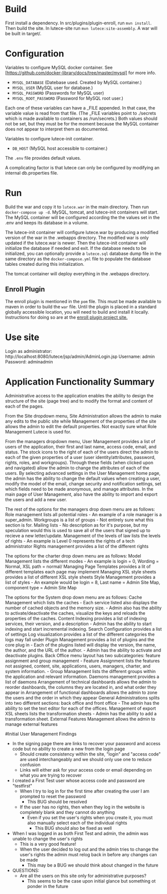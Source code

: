# Build

First install a dependency. In src/plugins/plugin-enroll, run `mvn install`. Then build the site. In lutece-site run `mvn lutece:site-assembly`. A war will be built in target/.

# Configuration

Variables to configure MySQL docker container.
See [https://github.com/docker-library/docs/tree/master/mysql] for more info.

  - `MYSQL_DATABASE` (Datebase used. Created by MySQL container.)
  - `MYSQL_USER`     (MySQL user for database.)
  - `MYSQL_PASSWORD` (Passwords for MySQL user)
  - `MYSQL_ROOT_PASSWORD` (Password for MySQL root user.)

Each one of these variables can have a _FILE appended. In that case, the variable value
is read from that file. (The _FILE variables point to ./secrets which is made available to containers
as /run/secrets.) Both values should not be set, but they must be for the moment
because the MySQL container does not appear to interpret them as documented.

Variables to configure lutece-init container.
  - `DB_HOST` (MySQL host accessible to container.)

The `.env` file provides default values.

A complicating factor is that lutece can only be configured by modifying an internal db.properties file.

# Run 

Build the war and copy it to `lutece.war` in the main directory.
Then run `docker-compose up -d`. MySQL, tomcat, and lutece-init containers will start.
The MySQL container will be configured according the the values set in the .env and 
keeps its database in a volume.

The lutece-init container will configure lutece.war by producing a modified version of
the war in the .webapps directory. The modified war is only updated if the lutece.war
is newer. Then the lutece-init container will initialize the database if needed and exit. 
If the database needs to be initialized, you can optionally provide a `lutece.sql` database dump file
in the same directory as the `docker-compose.yml` file to populate the database tables created during this initialization.

The tomcat container will deploy everything in the .webapps directory. 

## Enroll Plugin

The enroll plugin is mentioned in the `pom` file.  This must be made available to maven
in order to build the `war` file. Until the plugin is placed in a standard globally accessible location, you will
need to build and install it locally. Instructions for doing so are at the [enroll plugin project site.](https://github.com/jhu-sheridan-libraries/lutece-enroll-plugin)

# Use site

Login as administrator: http://localhost:8080/lutece/jsp/admin/AdminLogin.jsp
Username: admin
Password: adminadmin


# Application Functionality Summary
Administrative access to the application enables the ability to design the structure of the site
(page tree) and to modify the format and content of each of the pages. 

From the Site dropdown menu,
Site Administration allows the admin to make any edits to the public site while Management of the
properties of the site allows the admin to edit the default properties. Not exactly sure what Role 
Management Lutece is used for. 

From the managers dropdown menu, User Management provides a list of 
users of the application, their first and last name, access code, email, and status. The stock icons
to the right of each of the users direct the admin to each of the given properties of a user (user
identity/attributes, password, rights, roles, and workgroups). Through these fields (when clicked upon
and navigated) allow the admin to change the attributes of each of the users. By selecting advanced 
settings in the User Management home page, the admin has the ability to change the default values when
creating a user, modify the model of the email, change security and notification settings, set which
fields need to be made anonymous, and manage attributes. In the main page of User Management, also have
the ability to import and export the users and add a new user. 

The rest of the options for the managers drop down menu are as follows: 
    Role management lists all potential roles
        - An example of a role manager is a super_admin.
    Workgroups is a list of groups
        - Not entirely sure what this section is for.
    Mailing lists
        - No description as for it's purpose, but my speculation would this is used to save all of the users
            that signed up to recieve a new letter/update. 
    Management of the levels of law lists the levels of rights
        - An example is Level 0 represents the rights of a tech administrator
    Rights management provides a list of the different rights
    
The options for the charter drop down menu are as follows:
    Model Management lists the different modes
        - An example is login = 0, Wording = Normal, XSL path = normal/
    Managing Page Templates provides a lit of different templates each page may implement
    Managing XSL style sheets provides a list of different XSL style sheets 
    Style Management provides a list of styles
        - An example would be login = 8, Last name = Admin Site Map, component type = Admin Site Map
    
The options for the System drop down menu are as follows:
    Cache Management which lists the caches
        - Each service listed also displays the number of cached objects and the memory size. 
        - Admin also has the ability to activate/deactivate the caches, visualize the keys and reloads 
         the properties of the caches. 
    Content Indexing provides a list of indexing services, their version, and a description
        - Admin has the ability to start indexing and start incremental indexing.
    Search Configuration provides a list of settings
    Log visualization provides a list of the different categories the logs may fall under
    Plugin Management provides a list of plugins and the core plug in
        - Each of the plugins listed will display the version, the name, the author, and the URL 
        of the author. 
        - Admin has the ability to activate and deactivate plugins. 
    Back Office menu layout has two subcategories: feature assignment and group management
        - Feature Assignment lists the features not assigned, content, site, applications, 
        users, managers, charter, and system information.
        - Group Management lists the different groups within the application and relevant information. 
    Daemons management provides a list of daemons
    Arrangement of technical dashboards allows the admin to reorder dashboards, the columns they are 
        located in, and what order they appear in
    Arrangement of functional dashboards allows the admin to zone the users and the order in which they appear
    General Administrations splits into two different sections: back office and front office
        - The admin has the ability to set the text editor for each of the offices. 
    Management of export XSL sheets lists the transformation sheets
        - Admin has the ability to add a transformation sheet.
    External Features Management allows the admin to manage external features

#Initial User Management Findings
- In the signing page there are links to recover your password and access code but no ability to create a new 
  from the login page
    - Should create consistency within the site, "login" and "access code" are used interchangeably and we should
      only use one to reduce confusion
    - Links will either ask for your access code or email depending on what you are trying to recover
- I created a First Test user whose access code and password are "testfirst"
    - When I try to log in for the first time after creating the user I am prompted to reset the password 
        - This BUG should be resolved 
    - If the user has no rights, then when they log in the website is completely blank and they cannot do anything
        - Even if you set the user's rights when you create it, you must also manually select each of the individual
          rights 
            - This BUG should also be fixed as well
- When I was logged in as both First Test and admin, the admin was unable to change the user's rights
    - This is a very good feature!
    - When the user decided to log out and the admin tries to change the user's rights the admin must relog back in 
      before any changes can be made
        - This may be a BUG we should think about changed in the future
- QUESTIONS: 
    - Are all the users on this site only for administrative purposes?
        - This seems to be the case upon initial glance but something ot ponder in the future 
